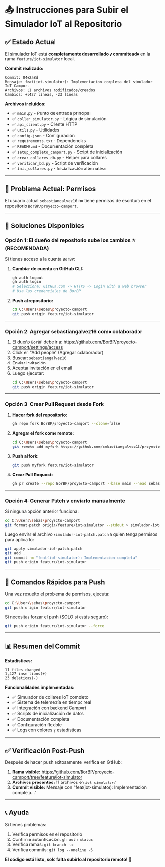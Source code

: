 # 📤 Instrucciones para Subir el Simulador IoT al Repositorio

## ✅ Estado Actual

El simulador IoT está **completamente desarrollado y commiteado** en la rama `feature/iot-simulator` local.

**Commit realizado:**
```
Commit: 04e2a8d
Mensaje: feat(iot-simulator): Implementacion completa del simulador IoT Camport
Archivos: 11 archivos modificados/creados
Cambios: +1427 líneas, -23 líneas
```

**Archivos incluidos:**
- ✅ `main.py` - Punto de entrada principal
- ✅ `collar_simulator.py` - Lógica de simulación
- ✅ `api_client.py` - Cliente HTTP
- ✅ `utils.py` - Utilidades
- ✅ `config.json` - Configuración
- ✅ `requirements.txt` - Dependencias
- ✅ `README.md` - Documentación completa
- ✅ `setup_completo_camport.py` - Script de inicialización
- ✅ `crear_collares_db.py` - Helper para collares
- ✅ `verificar_bd.py` - Script de verificación
- ✅ `init_collares.py` - Inicialización alternativa

---

## 🔐 Problema Actual: Permisos

El usuario actual `sebastiangalvez16` no tiene permisos de escritura en el repositorio `BorBP/proyecto-camport`.

---

## 🎯 Soluciones Disponibles

### **Opción 1: El dueño del repositorio sube los cambios** ⭐ (RECOMENDADA)

Si tienes acceso a la cuenta `BorBP`:

1. **Cambiar de cuenta en GitHub CLI:**
   ```bash
   gh auth logout
   gh auth login
   # Selecciona: GitHub.com -> HTTPS -> Login with a web browser
   # Usa las credenciales de BorBP
   ```

2. **Push al repositorio:**
   ```bash
   cd C:\Users\sebas\proyecto-camport
   git push origin feature/iot-simulator
   ```

---

### **Opción 2: Agregar sebastiangalvez16 como colaborador**

1. El dueño `BorBP` debe ir a: https://github.com/BorBP/proyecto-camport/settings/access
2. Click en "Add people" (Agregar colaborador)
3. Buscar: `sebastiangalvez16`
4. Enviar invitación
5. Aceptar invitación en el email
6. Luego ejecutar:
   ```bash
   cd C:\Users\sebas\proyecto-camport
   git push origin feature/iot-simulator
   ```

---

### **Opción 3: Crear Pull Request desde Fork**

1. **Hacer fork del repositorio:**
   ```bash
   gh repo fork BorBP/proyecto-camport --clone=false
   ```

2. **Agregar el fork como remote:**
   ```bash
   cd C:\Users\sebas\proyecto-camport
   git remote add myfork https://github.com/sebastiangalvez16/proyecto-camport.git
   ```

3. **Push al fork:**
   ```bash
   git push myfork feature/iot-simulator
   ```

4. **Crear Pull Request:**
   ```bash
   gh pr create --repo BorBP/proyecto-camport --base main --head sebastiangalvez16:feature/iot-simulator --title "feat: Simulador IoT completo" --body "Implementación completa del simulador IoT con todos los módulos y documentación"
   ```

---

### **Opción 4: Generar Patch y enviarlo manualmente**

Si ninguna opción anterior funciona:

```bash
cd C:\Users\sebas\proyecto-camport
git format-patch origin/feature/iot-simulator --stdout > simulador-iot-patch.patch
```

Luego enviar el archivo `simulador-iot-patch.patch` a quien tenga permisos para aplicarlo:

```bash
git apply simulador-iot-patch.patch
git add .
git commit -m "feat(iot-simulator): Implementacion completa"
git push origin feature/iot-simulator
```

---

## 🚀 Comandos Rápidos para Push

Una vez resuelto el problema de permisos, ejecuta:

```bash
cd C:\Users\sebas\proyecto-camport
git push origin feature/iot-simulator
```

Si necesitas forzar el push (SOLO si estás seguro):
```bash
git push origin feature/iot-simulator --force
```

---

## 📊 Resumen del Commit

**Estadísticas:**
```
11 files changed
1,427 insertions(+)
23 deletions(-)
```

**Funcionalidades implementadas:**
- ✅ Simulador de collares IoT completo
- ✅ Sistema de telemetría en tiempo real
- ✅ Integración con backend Camport
- ✅ Scripts de inicialización de datos
- ✅ Documentación completa
- ✅ Configuración flexible
- ✅ Logs con colores y estadísticas

---

## ✅ Verificación Post-Push

Después de hacer push exitosamente, verifica en GitHub:

1. **Rama visible:** https://github.com/BorBP/proyecto-camport/tree/feature/iot-simulator
2. **Archivos presentes:** 11 archivos en `iot-simulator/`
3. **Commit visible:** Mensaje con "feat(iot-simulator): Implementacion completa..."

---

## 📞 Ayuda

Si tienes problemas:
1. Verifica permisos en el repositorio
2. Confirma autenticación: `gh auth status`
3. Verifica ramas: `git branch -a`
4. Verifica commits: `git log --oneline -5`

**El código está listo, solo falta subirlo al repositorio remoto!** 🎯
